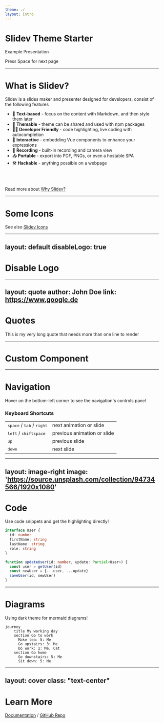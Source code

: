 ```yaml
---
theme: ./ 
layout: intro
---
```


# Slidev Theme Starter

Example Presentation

<div class="pt-12">
  <span @click="next" class="px-2 p-1 rounded cursor-pointer hover:bg-white hover:bg-opacity-10">
    Press Space for next page <carbon-arrow-right class="inline"/>
  </span>
</div>

<!--
 This is just a note
-->

---

# What is Slidev?

Slidev is a slides maker and presenter designed for developers, consist of the following features

- 📝 **Text-based** - focus on the content with Markdown, and then style them later
- 🎨 **Themable** - theme can be shared and used with npm packages
- 🧑‍💻 **Developer Friendly** - code highlighting, live coding with autocompletion
- 🤹 **Interactive** - embedding Vue components to enhance your expressions
- 🎥 **Recording** - built-in recording and camera view
- 📤 **Portable** - export into PDF, PNGs, or even a hostable SPA
- 🛠 **Hackable** - anything possible on a webpage

<br>
<br>

Read more about [Why Slidev?](https://sli.dev/guide/why)

---

# Some Icons

<uim-rocket class="inline"/>
<twemoji-pile-of-poo />
<mdi-github />
<mdi-twitter />
<mdi-twitch />
<mdi-youtube />
<mdi-email />
<mdi-wifi />

See also [Slidev Icons](https://sli.dev/guide/syntax.html#icons)

---
layout: default 
disableLogo: true
---

# Disable Logo

---
layout: quote 
author: John Doe
link: https://www.google.de
---

# Quotes

This is my very long quote that needs more than one line to render

---

# Custom Component

<WordCloud :list="[
'HTML',  
'Ember',  
'Sass',  
'FlexBox',  
'API',  
'VueJS',  
'Grid',  
'Rest',  
'JavaScript',  
'Animation',  
'React',  
'CSS',  
'Cache',  
'Less',  
'Svelte',  
'Angular',
'Spring Boot',
'Haskell',
'TDD',
]"/>

---

# Navigation

Hover on the bottom-left corner to see the navigation's controls panel

### Keyboard Shortcuts

|     |     |
| --- | --- |
| <kbd>space</kbd> / <kbd>tab</kbd> / <kbd>right</kbd> | next animation or slide |
| <kbd>left</kbd>  / <kbd>shift</kbd><kbd>space</kbd> | previous animation or slide |
| <kbd>up</kbd> | previous slide |
| <kbd>down</kbd> | next slide |

---
layout: image-right 
image: 'https://source.unsplash.com/collection/94734566/1920x1080'
---

# Code

Use code snippets and get the highlighting directly!

```ts
interface User {
  id: number
  firstName: string
  lastName: string
  role: string
}

function updateUser(id: number, update: Partial<User>) {
  const user = getUser(id)
  const newUser = {...user, ...update}
  saveUser(id, newUser)
}
```

---

# Diagrams

Using dark theme for mermaid diagrams!

```mermaid
journey
    title My working day
    section Go to work
      Make tea: 5: Me
      Go upstairs: 3: Me
      Do work: 1: Me, Cat
    section Go home
      Go downstairs: 5: Me
      Sit down: 5: Me
```

---
layout: cover 
class: "text-center"
---

# Learn More

<div>

[Documentation](https://sli.dev) / [GitHub Repo](https://github.com/slidevjs/slidev)

</div>